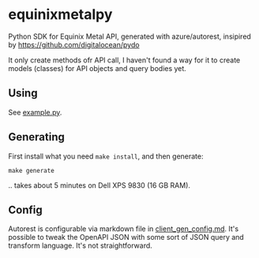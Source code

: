 # equinixmetalpy

Python SDK for Equinix Metal API, generated with azure/autorest, insipired by https://github.com/digitalocean/pydo

It only create methods ofr API call, I haven't found a way for it to create models (classes) for API objects and query bodies yet.

## Using

See [example.py](example.py).

## Generating

First install what you need `make install`, and then generate:

`make generate`

.. takes about 5 minutes on Dell XPS 9830 (16 GB RAM).

## Config

Autorest is configurable via markdown file in [client_gen_config.md](client_gen_config.md). It's possible to tweak the OpenAPI JSON with some sort of JSON query and transform language. It's not straightforward.




